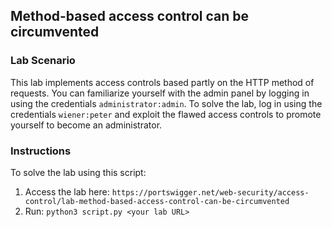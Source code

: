 ## Method-based access control can be circumvented
### Lab Scenario
This lab implements access controls based partly on the HTTP method of requests. You can familiarize yourself with the admin panel by logging in using the credentials `administrator:admin`.
To solve the lab, log in using the credentials `wiener:peter` and exploit the flawed access controls to promote yourself to become an administrator.

### Instructions
To solve the lab using this script:
1. Access the lab here: `https://portswigger.net/web-security/access-control/lab-method-based-access-control-can-be-circumvented`
2. Run: `python3 script.py <your lab URL>`